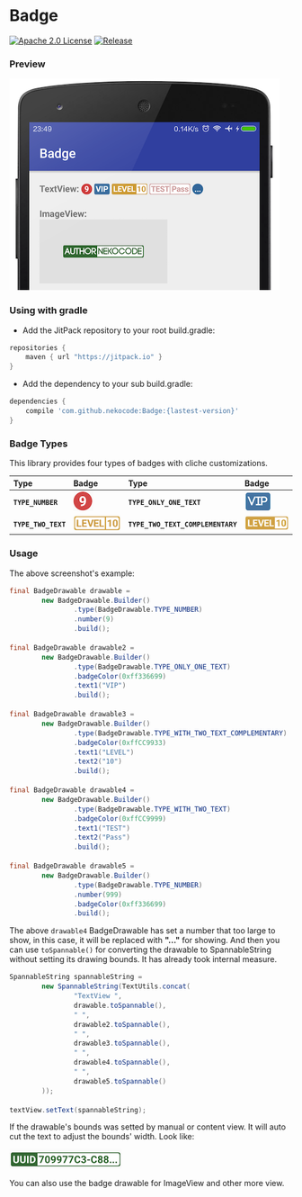 # Badge
[![Apache 2.0 License](https://img.shields.io/badge/license-Apache%202.0-blue.svg?style=flat)](http://www.apache.org/licenses/LICENSE-2.0.html) [![Release](https://jitpack.io/v/nekocode/Badge.svg)](https://jitpack.io/#nekocode/Badge)

### Preview

![](art/preview.png)

### Using with gradle
- Add the JitPack repository to your root build.gradle:
```gradle
repositories {
    maven { url "https://jitpack.io" }
}
```

- Add the dependency to your sub build.gradle:
```gradle
dependencies {
    compile 'com.github.nekocode:Badge:{lastest-version}'
}
```
### Badge Types

This library provides four types of badges with cliche customizations.

| Type | Badge | Type | Badge |
| :----- | :------ | :----- | :------ |
| **`TYPE_NUMBER`** | ![number](art/number.png) | **`TYPE_ONLY_ONE_TEXT`** | ![single](art/single_text.png) |
| **`TYPE_TWO_TEXT`** | ![two](art/two_text.png) | **`TYPE_TWO_TEXT_COMPLEMENTARY`** | ![complementary](art/two_text_complementary.png) |

### Usage

The above screenshot's example:

```java
final BadgeDrawable drawable =
        new BadgeDrawable.Builder()
                .type(BadgeDrawable.TYPE_NUMBER)
                .number(9)
                .build();

final BadgeDrawable drawable2 =
        new BadgeDrawable.Builder()
                .type(BadgeDrawable.TYPE_ONLY_ONE_TEXT)
                .badgeColor(0xff336699)
                .text1("VIP")
                .build();

final BadgeDrawable drawable3 =
        new BadgeDrawable.Builder()
                .type(BadgeDrawable.TYPE_WITH_TWO_TEXT_COMPLEMENTARY)
                .badgeColor(0xffCC9933)
                .text1("LEVEL")
                .text2("10")
                .build();

final BadgeDrawable drawable4 =
        new BadgeDrawable.Builder()
                .type(BadgeDrawable.TYPE_WITH_TWO_TEXT)
                .badgeColor(0xffCC9999)
                .text1("TEST")
                .text2("Pass")
                .build();

final BadgeDrawable drawable5 =
        new BadgeDrawable.Builder()
                .type(BadgeDrawable.TYPE_NUMBER)
                .number(999)
                .badgeColor(0xff336699)
                .build();
```

The above `drawable4` BadgeDrawable has set a number that too large to show, in this case, it will be replaced with **"..."** for showing. And then you can use `toSpannable()` for converting the drawable to SpannableString without setting its drawing bounds. It has already took internal measure.

```java
SpannableString spannableString =
        new SpannableString(TextUtils.concat(
                "TextView ",
                drawable.toSpannable(),
                " ",
                drawable2.toSpannable(),
                " ",
                drawable3.toSpannable(),
                " ",
                drawable4.toSpannable(),
                " ",
                drawable5.toSpannable()
        ));

textView.setText(spannableString);
```

If the drawable's bounds was setted by manual or content view. It will auto cut the text to adjust the bounds' width. Look like:

![](art/1.png)

You can also use the badge drawable for ImageView and other more view.
